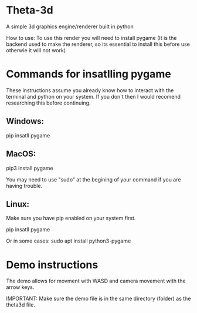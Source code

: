 # Theta-3d
A simple 3d graphics engine/renderer built in python

How to use:
To use this render you will need to install pygame (It is the backend used to make the renderer, so its essential to install this before use otherwie it will not work)

# Commands for insatlling pygame

These instructions assume you already know how to interact with the terminal and python on  your system. If you don't then I would recomend researching this before continuing.

## Windows:
pip insatll pygame

## MacOS:
pip3 install pygame

You may need to use "sudo" at the begining of your command if you are having trouble.

## Linux:

Make sure you have pip enabled on your system first.

pip insatll pygame

Or in some cases: sudo apt install python3-pygame

# Demo instructions
The demo allows for movment with WASD and camera movement with the arrow keys.

IMPORTANT: Make sure the demo file is in the same directory (folder) as the theta3d file.
